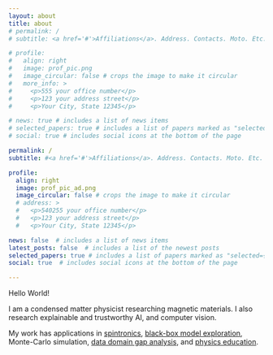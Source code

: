 ```yaml
---
layout: about
title: about
# permalink: /
# subtitle: <a href='#'>Affiliations</a>. Address. Contacts. Moto. Etc.

# profile:
#   align: right
#   image: prof_pic.png
#   image_circular: false # crops the image to make it circular
#   more_info: >
#     <p>555 your office number</p>
#     <p>123 your address street</p>
#     <p>Your City, State 12345</p>

# news: true # includes a list of news items
# selected_papers: true # includes a list of papers marked as "selected={true}"
# social: true # includes social icons at the bottom of the page

permalink: /
subtitle: #<a href='#'>Affiliations</a>. Address. Contacts. Moto. Etc.

profile:
  align: right
  image: prof_pic_ad.png
  image_circular: false # crops the image to make it circular
  # address: >
  #   <p>540255 your office number</p>
  #   <p>123 your address street</p>
  #   <p>Your City, State 12345</p>

news: false  # includes a list of news items
latest_posts: false  # includes a list of the newest posts
selected_papers: true # includes a list of papers marked as "selected={true}"
social: true  # includes social icons at the bottom of the page

---
```


Hello World!

I am a condensed matter physicist researching magnetic materials.  I also research explainable and trustworthy AI, and computer vision.  

My work has applications in <a href="https://patents.google.com/patent/US20220238537A1/en">spintronics</a>, <a href="https://doi.org/10.36227/techrxiv.171392756.66802879/v1">black-box model exploration</a>, Monte-Carlo simulation, <a href="https://doi.org/10.1117/12.3015657">data domain gap analysis</a>, and <a href="https://github.com/GDS-Education-Community-of-Practice/DSECOP/tree/main/Connecting_MonteCarlo_to_ModernAI">physics education</a>.
